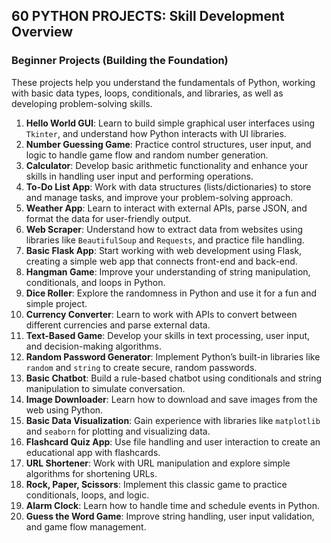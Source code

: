 ## 60 PYTHON PROJECTS: Skill Development Overview

### Beginner Projects (Building the Foundation)

These projects help you understand the fundamentals of Python, working with basic data types, loops, conditionals, and libraries, as well as developing problem-solving skills.

1. **Hello World GUI**: Learn to build simple graphical user interfaces using `Tkinter`, and understand how Python interacts with UI libraries.
2. **Number Guessing Game**: Practice control structures, user input, and logic to handle game flow and random number generation.
3. **Calculator**: Develop basic arithmetic functionality and enhance your skills in handling user input and performing operations.
4. **To-Do List App**: Work with data structures (lists/dictionaries) to store and manage tasks, and improve your problem-solving approach.
5. **Weather App**: Learn to interact with external APIs, parse JSON, and format the data for user-friendly output.
6. **Web Scraper**: Understand how to extract data from websites using libraries like `BeautifulSoup` and `Requests`, and practice file handling.
7. **Basic Flask App**: Start working with web development using Flask, creating a simple web app that connects front-end and back-end.
8. **Hangman Game**: Improve your understanding of string manipulation, conditionals, and loops in Python.
9. **Dice Roller**: Explore the randomness in Python and use it for a fun and simple project.
10. **Currency Converter**: Learn to work with APIs to convert between different currencies and parse external data.
11. **Text-Based Game**: Develop your skills in text processing, user input, and decision-making algorithms.
12. **Random Password Generator**: Implement Python’s built-in libraries like `random` and `string` to create secure, random passwords.
13. **Basic Chatbot**: Build a rule-based chatbot using conditionals and string manipulation to simulate conversation.
14. **Image Downloader**: Learn how to download and save images from the web using Python.
15. **Basic Data Visualization**: Gain experience with libraries like `matplotlib` and `seaborn` for plotting and visualizing data.
16. **Flashcard Quiz App**: Use file handling and user interaction to create an educational app with flashcards.
17. **URL Shortener**: Work with URL manipulation and explore simple algorithms for shortening URLs.
18. **Rock, Paper, Scissors**: Implement this classic game to practice conditionals, loops, and logic.
19. **Alarm Clock**: Learn how to handle time and schedule events in Python.
20. **Guess the Word Game**: Improve string handling, user input validation, and game flow management.
